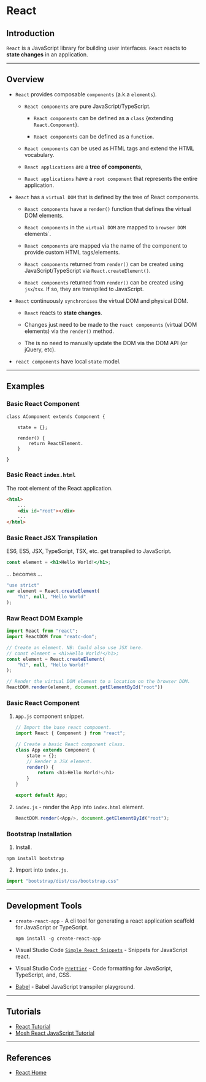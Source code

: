 # React

## Introduction

`React` is a JavaScript library for building user interfaces. `React` reacts to __state changes__ in an application.

---

## Overview

* `React` provides composable `components` (a.k.a `elements`).

    * `React components` are pure JavaScript/TypeScript.

        * `React components` can be defined as a `class` {extending `React.Component`}.

        * `React components` can be defined as a `function`. 

    * `React components` can be used as HTML tags and extend the HTML vocabulary.

    * `React applications` are a __tree of components__,
    
    * `React applications` have a `root component` that represents the entire application.


* `React` has a `virtual DOM` that is defined by the tree of React components.

    * `React components` have a `render()` function that defines the virtual DOM elements.
    
    * `React components` in the `virtual DOM` are mapped to `browser DOM` elements`.

    * `React components` are mapped via the name of the component to provide custom HTML tags/elements.
    
    * `React components` returned from `render()` can be created using JavaScript/TypeScript via `React.createElement()`.

    * `React components` returned from `render()` can be created using `jsx`/`tsx`. If so, they are transpiled to JavaScript.


* `React` continuously `synchronises` the virtual DOM and physical DOM.

    * `React` reacts to __state changes__.

    * Changes just need to be made to the `react components` (virtual DOM elements) via the `render()` method.

    * The is no need to manually update the DOM via the DOM API (or jQuery, etc).


* `react components` have local `state` model.

---

## Examples

### Basic React Component

```
class AComponent extends Component {

    state = {};

    render() {
        return ReactElement.
    }

}
```

### Basic React `index.html`

The root element of the React application.


```html
<html>
    ...
    <div id="root"></div>
    ...
</html>

```

### Basic React JSX Transpilation

ES6, ES5, JSX, TypeScript,  TSX, etc. get transpiled to JavaScript.

```jsx
const element = <h1>Hello World!</h1>;
```
... becomes ...

```javascript
"use strict"
var element = React.createElement(
    "h1", null, "Hello World"
);
```

### Raw React DOM Example

```javascript
import React from "react";
import ReactDOM from "reatc-dom";

// Create an element. NB: Could also use JSX here.
// const element = <h1>Hello World!</h1>;
const element = React.createElement(
    "h1", null, "Hello World!"
);

// Render the virtual DOM element to a location on the browser DOM.
ReactDOM.render(element, document.getElementById("root"))
```

### Basic React Component

1. `App.js` component snippet.

    ```javascript
    // Import the base react component.
    import React { Component } from "react";

    // Create a basic React component class.
    class App extends Component {
        state = {};
        // Render a JSX element.
        render() {
            return <h1>Hello World!</h1>
        }
    }

    export default App;
    ```

2. `index.js` - render the App into `index.html` element.

    ```javascript
    ReactDOM.render(<App/>, document.getElementById("root");
    ```

### Bootstrap Installation

1. Install.

```
npm install bootstrap
```

2. Import into `index.js`.

```javascript
import "bootstrap/dist/css/bootstrap.css"
```

---

## Development Tools

* `create-react-app` - A cli tool for generating a react application scaffold for JavaScript or TypeScript.
    ```
    npm install -g create-react-app
    ```

* Visual Studio Code [`Simple React Snippets`](https://github.com/burkeholland/simple-react-snippets) - Snippets for JavaScript react.

* Visual Studio Code [`Prettier`](https://github.com/prettier/prettier-vscode) - Code formatting for JavaScript, TypeScript, and, CSS.

* [Babel](https://babeljs.io/repl) - Babel JavaScript transpiler playground.



---

## Tutorials

* [React Tutorial](https://reactjs.org/tutorial/tutorial.html)
* [Mosh React JavaScript Tutorial](https://www.youtube.com/watch?v=Ke90Tje7VS0)

---

## References

* [React Home](https://reactjs.org/)

